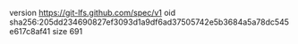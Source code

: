 version https://git-lfs.github.com/spec/v1
oid sha256:205dd234690827ef3093d1a9df6ad37505742e5b3684a5a78dc545e617c8af41
size 691

